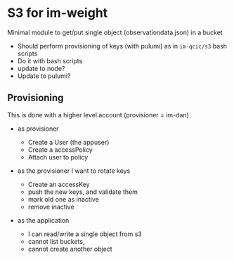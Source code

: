 # S3 for im-weight

Minimal module to get/put single object (observationdata.json) in a bucket

- Should perform provisioning of keys (with pulumi) as in `im-qcic/s3` bash scripts
- Do it with bash scripts
- update to node?
- Update to pulumi?

## Provisioning

This is done with a higher level account (provisioner = im-dan)

- as provisioner
  - Create a User (the appuser)
  - Create a accessPolicy
  - Attach user to policy

- as the provisioner I want to rotate keys
  - Create an accessKey
  - push the new keys, and validate them
  - mark old one as inactive
  - remove inactive

- as the application
  - I can read/write a single object from s3
  - cannot list buckets, 
  - cannot create another object



